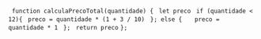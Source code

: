 ``` function calculaPrecoTotal(quantidade) {```
```  let preco ```
```  if (quantidade < 12){ ```
```  preco = quantidade * (1 + 3 / 10) ```
```  }; else { ```
```    preco = quantidade * 1 ```
```  }; ```
```  return preco ```
```}; ```